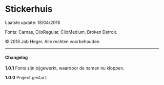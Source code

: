 # Stickerhuis

Laatste update: 18/04/2018

Fonts: Carnas, ClioRegular, ClioMedium, Broken Detroit.

© 2018 Job Heger. Alle rechten voorbehouden.



------

#### **Changelog**

**1.0.1** Fonts zijn bijgewerkt, waardoor de namen nu kloppen.

**1.0.0** Project gestart.


